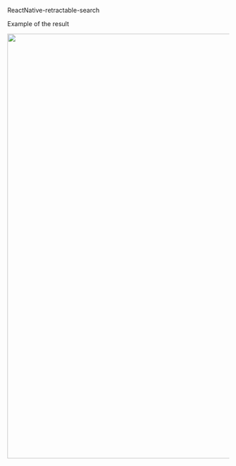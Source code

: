 ReactNative-retractable-search


Example of the result

<img width="964" alt="" src="https://github.com/Richi2293/ReactNative-retractable-search/blob/master/example.gif">